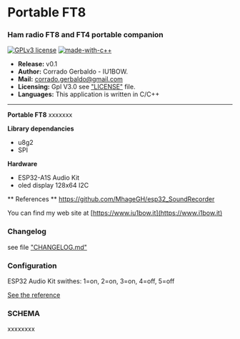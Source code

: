Portable FT8
===

### Ham radio FT8 and FT4 portable companion
[![GPLv3 license](https://img.shields.io/badge/License-GPLv3-blue.svg)](http://perso.crans.org/besson/LICENSE.html)
[![made-with-c++](https://img.shields.io/badge/C++-Solutions-blue.svg?style=flat&logo=c++)](https://img.shields.io/badge/C++-Solutions-blue.svg?style=flat&logo=c++)


- **Release:** v0.1
- **Author:** Corrado Gerbaldo - IU1BOW.
- **Mail:** <corrado.gerbaldo@gmail.com>
- **Licensing:** Gpl V3.0 see ["LICENSE"](LICENSE) file.
- **Languages:** This application is written in C/C++
___
**Portable FT8** xxxxxxx


**Library dependancies** 
- u8g2
- SPI

**Hardware** 
- ESP32-A1S Audio Kit
- oled display 128x64 I2C


** References **
https://github.com/MhageGH/esp32_SoundRecorder


You can find my web site at [https://www.iu1bow.it](https://www.i1bow.it)

### Changelog
see file ["CHANGELOG.md"](docs/CHANGELOG.md)


### Configuration

ESP32 Audio Kit swithes: 
1=on, 2=on, 3=on, 4=off, 5=off

[See the reference](https://www.pschatzmann.ch/home/2021/12/06/the-ai-thinker-audio-kit-experience-or-nothing-is-right/)




### SCHEMA            
xxxxxxxx


